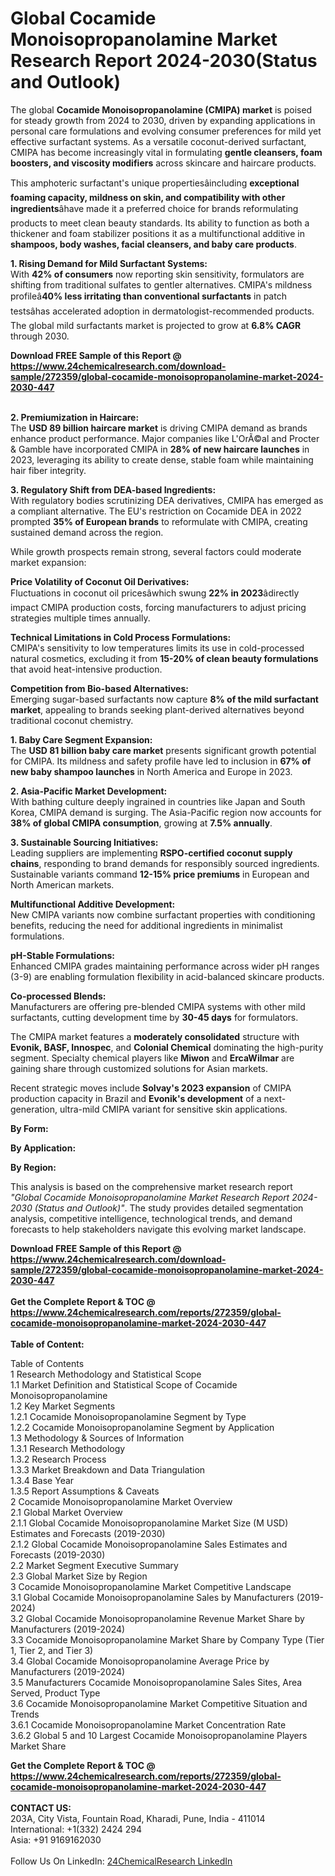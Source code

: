 <h1>Global Cocamide Monoisopropanolamine Market Research Report 2024-2030(Status and Outlook)</h1><p>The global <strong>Cocamide Monoisopropanolamine (CMIPA) market</strong> is poised for steady growth from 2024 to 2030, driven by expanding applications in personal care formulations and evolving consumer preferences for mild yet effective surfactant systems. As a versatile coconut-derived surfactant, CMIPA has become increasingly vital in formulating <strong>gentle cleansers, foam boosters, and viscosity modifiers</strong> across skincare and haircare products.</p><p>This amphoteric surfactant's unique propertiesâincluding <strong>exceptional foaming capacity, mildness on skin, and compatibility with other ingredients</strong>âhave made it a preferred choice for brands reformulating products to meet clean beauty standards. Its ability to function as both a thickener and foam stabilizer positions it as a multifunctional additive in <strong>shampoos, body washes, facial cleansers, and baby care products</strong>.</p><p><strong>1. Rising Demand for Mild Surfactant Systems:</strong><br>
With <strong>42% of consumers</strong> now reporting skin sensitivity, formulators are shifting from traditional sulfates to gentler alternatives. CMIPA's mildness profileâ<strong>40% less irritating than conventional surfactants</strong> in patch testsâhas accelerated adoption in dermatologist-recommended products. The global mild surfactants market is projected to grow at <strong>6.8% CAGR</strong> through 2030.</p><div><b>Download FREE Sample of this Report @ 
            <a href="https://www.24chemicalresearch.com/download-sample/272359/global-cocamide-monoisopropanolamine-market-2024-2030-447">
            https://www.24chemicalresearch.com/download-sample/272359/global-cocamide-monoisopropanolamine-market-2024-2030-447</a></b></div><br><p><strong>2. Premiumization in Haircare:</strong><br>
The <strong>USD 89 billion haircare market</strong> is driving CMIPA demand as brands enhance product performance. Major companies like L'OrÃ©al and Procter &amp; Gamble have incorporated CMIPA in <strong>28% of new haircare launches</strong> in 2023, leveraging its ability to create dense, stable foam while maintaining hair fiber integrity.</p><p><strong>3. Regulatory Shift from DEA-based Ingredients:</strong><br>
With regulatory bodies scrutinizing DEA derivatives, CMIPA has emerged as a compliant alternative. The EU's restriction on Cocamide DEA in 2022 prompted <strong>35% of European brands</strong> to reformulate with CMIPA, creating sustained demand across the region.</p><p>While growth prospects remain strong, several factors could moderate market expansion:</p><p><strong>Price Volatility of Coconut Oil Derivatives:</strong><br>
    Fluctuations in coconut oil pricesâwhich swung <strong>22% in 2023</strong>âdirectly impact CMIPA production costs, forcing manufacturers to adjust pricing strategies multiple times annually.</p><p><strong>Technical Limitations in Cold Process Formulations:</strong><br>
    CMIPA's sensitivity to low temperatures limits its use in cold-processed natural cosmetics, excluding it from <strong>15-20% of clean beauty formulations</strong> that avoid heat-intensive production.</p><p><strong>Competition from Bio-based Alternatives:</strong><br>
    Emerging sugar-based surfactants now capture <strong>8% of the mild surfactant market</strong>, appealing to brands seeking plant-derived alternatives beyond traditional coconut chemistry.</p><p><strong>1. Baby Care Segment Expansion:</strong><br>
The <strong>USD 81 billion baby care market</strong> presents significant growth potential for CMIPA. Its mildness and safety profile have led to inclusion in <strong>67% of new baby shampoo launches</strong> in North America and Europe in 2023.</p><p><strong>2. Asia-Pacific Market Development:</strong><br>
With bathing culture deeply ingrained in countries like Japan and South Korea, CMIPA demand is surging. The Asia-Pacific region now accounts for <strong>38% of global CMIPA consumption</strong>, growing at <strong>7.5% annually</strong>.</p><p><strong>3. Sustainable Sourcing Initiatives:</strong><br>
Leading suppliers are implementing <strong>RSPO-certified coconut supply chains</strong>, responding to brand demands for responsibly sourced ingredients. Sustainable variants command <strong>12-15% price premiums</strong> in European and North American markets.</p><p><strong>Multifunctional Additive Development:</strong><br>
    New CMIPA variants now combine surfactant properties with conditioning benefits, reducing the need for additional ingredients in minimalist formulations.</p><p><strong>pH-Stable Formulations:</strong><br>
    Enhanced CMIPA grades maintaining performance across wider pH ranges (3-9) are enabling formulation flexibility in acid-balanced skincare products.</p><p><strong>Co-processed Blends:</strong><br>
    Manufacturers are offering pre-blended CMIPA systems with other mild surfactants, cutting development time by <strong>30-45 days</strong> for formulators.</p><p>The CMIPA market features a <strong>moderately consolidated</strong> structure with <strong>Evonik, BASF, Innospec</strong>, and <strong>Colonial Chemical</strong> dominating the high-purity segment. Specialty chemical players like <strong>Miwon</strong> and <strong>ErcaWilmar</strong> are gaining share through customized solutions for Asian markets.</p><p>Recent strategic moves include <strong>Solvay's 2023 expansion</strong> of CMIPA production capacity in Brazil and <strong>Evonik's development</strong> of a next-generation, ultra-mild CMIPA variant for sensitive skin applications.</p><p><strong>By Form:</strong></p><p><strong>By Application:</strong></p><p><strong>By Region:</strong></p><p>This analysis is based on the comprehensive market research report <em>"Global Cocamide Monoisopropanolamine Market Research Report 2024-2030 (Status and Outlook)"</em>. The study provides detailed segmentation analysis, competitive intelligence, technological trends, and demand forecasts to help stakeholders navigate this evolving market landscape.</p><div><b>Download FREE Sample of this Report @ 
            <a href="https://www.24chemicalresearch.com/download-sample/272359/global-cocamide-monoisopropanolamine-market-2024-2030-447">
            https://www.24chemicalresearch.com/download-sample/272359/global-cocamide-monoisopropanolamine-market-2024-2030-447</a></b></div><br><div><b>Get the Complete Report & TOC @ 
            <a href="https://www.24chemicalresearch.com/reports/272359/global-cocamide-monoisopropanolamine-market-2024-2030-447">
            https://www.24chemicalresearch.com/reports/272359/global-cocamide-monoisopropanolamine-market-2024-2030-447</a></b></div><br>
            <b>Table of Content:</b><p>Table of Contents<br />
1 Research Methodology and Statistical Scope<br />
1.1 Market Definition and Statistical Scope of Cocamide Monoisopropanolamine<br />
1.2 Key Market Segments<br />
1.2.1 Cocamide Monoisopropanolamine Segment by Type<br />
1.2.2 Cocamide Monoisopropanolamine Segment by Application<br />
1.3 Methodology & Sources of Information<br />
1.3.1 Research Methodology<br />
1.3.2 Research Process<br />
1.3.3 Market Breakdown and Data Triangulation<br />
1.3.4 Base Year<br />
1.3.5 Report Assumptions & Caveats<br />
2 Cocamide Monoisopropanolamine Market Overview<br />
2.1 Global Market Overview<br />
2.1.1 Global Cocamide Monoisopropanolamine Market Size (M USD) Estimates and Forecasts (2019-2030)<br />
2.1.2 Global Cocamide Monoisopropanolamine Sales Estimates and Forecasts (2019-2030)<br />
2.2 Market Segment Executive Summary<br />
2.3 Global Market Size by Region<br />
3 Cocamide Monoisopropanolamine Market Competitive Landscape<br />
3.1 Global Cocamide Monoisopropanolamine Sales by Manufacturers (2019-2024)<br />
3.2 Global Cocamide Monoisopropanolamine Revenue Market Share by Manufacturers (2019-2024)<br />
3.3 Cocamide Monoisopropanolamine Market Share by Company Type (Tier 1, Tier 2, and Tier 3)<br />
3.4 Global Cocamide Monoisopropanolamine Average Price by Manufacturers (2019-2024)<br />
3.5 Manufacturers Cocamide Monoisopropanolamine Sales Sites, Area Served, Product Type<br />
3.6 Cocamide Monoisopropanolamine Market Competitive Situation and Trends<br />
3.6.1 Cocamide Monoisopropanolamine Market Concentration Rate<br />
3.6.2 Global 5 and 10 Largest Cocamide Monoisopropanolamine Players Market Share </p><div><b>Get the Complete Report & TOC @ 
            <a href="https://www.24chemicalresearch.com/reports/272359/global-cocamide-monoisopropanolamine-market-2024-2030-447">
            https://www.24chemicalresearch.com/reports/272359/global-cocamide-monoisopropanolamine-market-2024-2030-447</a></b></div><br><b>CONTACT US:</b><br>
            203A, City Vista, Fountain Road, Kharadi, Pune, India - 411014<br>
            International: +1(332) 2424 294<br>
            Asia: +91 9169162030 <br><br>
            Follow Us On LinkedIn: <a href="https://www.linkedin.com/company/24chemicalresearch/">24ChemicalResearch LinkedIn</a>